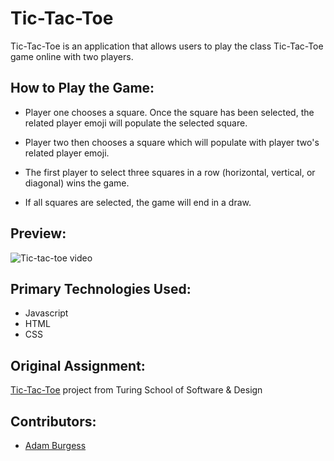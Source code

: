 # Tic-Tac-Toe
Tic-Tac-Toe is an application that allows users to play the class Tic-Tac-Toe game online with two players.

## How to Play the Game:

- Player one chooses a square.  Once the square has been selected, the related player emoji will populate the selected square.

- Player two then chooses a square which will populate with player two's related player emoji.

- The first player to select three squares in a row (horizontal, vertical, or diagonal) wins the game.  

- If all squares are selected, the game will end in a draw.

## Preview:

![Tic-tac-toe video](./assets/GIF.gif)

## Primary Technologies Used:

- Javascript
- HTML
- CSS

## Original Assignment:

[Tic-Tac-Toe](https://frontend.turing.edu/projects/module-1/tic-tac-toe-solo.html) project from Turing School of Software & Design

## Contributors:

- [Adam Burgess](https://github.com/aburg15)
